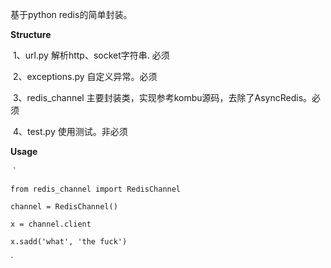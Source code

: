 基于python redis的简单封装。



**Structure**

​	1、url.py   解析http、socket字符串. 必须

​	2、exceptions.py    自定义异常。必须

​	3、redis_channel     主要封装类，实现参考kombu源码，去除了AsyncRedis。必须

​	4、test.py    使用测试。非必须



**Usage**

​	`

```
from redis_channel import RedisChannel

channel = RedisChannel()

x = channel.client

x.sadd('what', 'the fuck')
```

`

